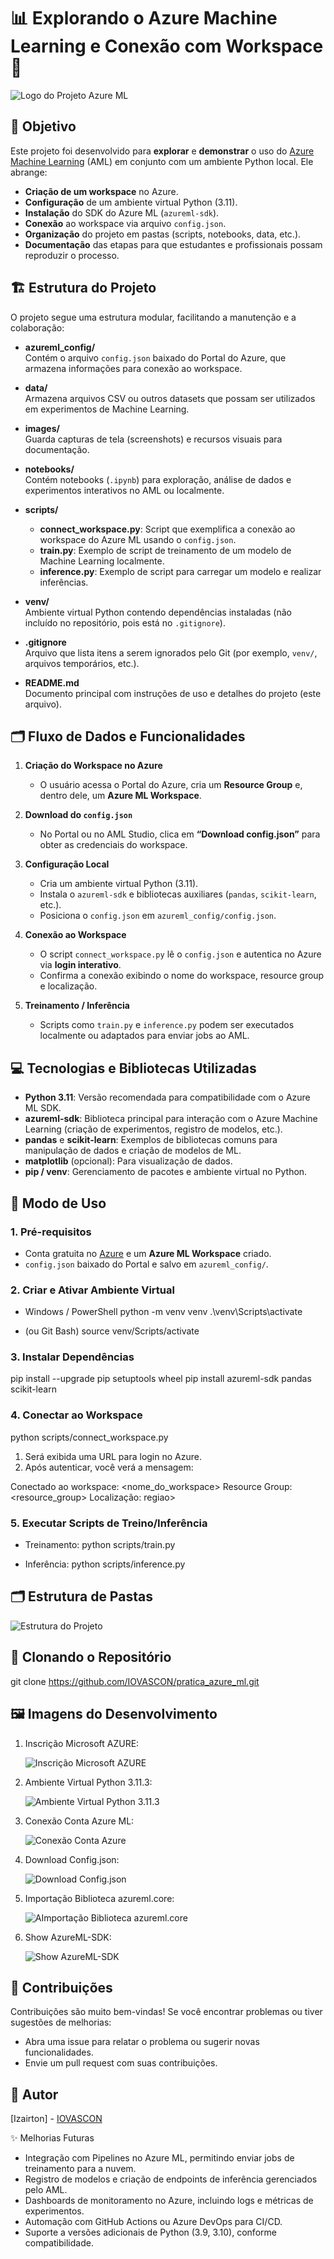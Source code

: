 # 📊 Explorando o Azure Machine Learning e Conexão com Workspace 🐍

![Logo do Projeto Azure ML](images/logo.webp)

## 🎯 Objetivo

Este projeto foi desenvolvido para **explorar** e **demonstrar** o uso do [Azure Machine Learning](https://azure.microsoft.com/products/machine-learning) (AML) em conjunto com um ambiente Python local. Ele abrange:

- **Criação de um workspace** no Azure.
- **Configuração** de um ambiente virtual Python (3.11).
- **Instalação** do SDK do Azure ML (`azureml-sdk`).
- **Conexão** ao workspace via arquivo `config.json`.
- **Organização** do projeto em pastas (scripts, notebooks, data, etc.).
- **Documentação** das etapas para que estudantes e profissionais possam reproduzir o processo.

## 🏗️ Estrutura do Projeto

O projeto segue uma estrutura modular, facilitando a manutenção e a colaboração:

- **azureml_config/**  
  Contém o arquivo `config.json` baixado do Portal do Azure, que armazena informações para conexão ao workspace.

- **data/**  
  Armazena arquivos CSV ou outros datasets que possam ser utilizados em experimentos de Machine Learning.

- **images/**  
  Guarda capturas de tela (screenshots) e recursos visuais para documentação.

- **notebooks/**  
  Contém notebooks (`.ipynb`) para exploração, análise de dados e experimentos interativos no AML ou localmente.

- **scripts/**  
  - **connect_workspace.py**: Script que exemplifica a conexão ao workspace do Azure ML usando o `config.json`.  
  - **train.py**: Exemplo de script de treinamento de um modelo de Machine Learning localmente.  
  - **inference.py**: Exemplo de script para carregar um modelo e realizar inferências.

- **venv/**  
  Ambiente virtual Python contendo dependências instaladas (não incluído no repositório, pois está no `.gitignore`).

- **.gitignore**  
  Arquivo que lista itens a serem ignorados pelo Git (por exemplo, `venv/`, arquivos temporários, etc.).

- **README.md**  
  Documento principal com instruções de uso e detalhes do projeto (este arquivo).

## 🗂️ Fluxo de Dados e Funcionalidades

1. **Criação do Workspace no Azure**  
   - O usuário acessa o Portal do Azure, cria um **Resource Group** e, dentro dele, um **Azure ML Workspace**.

2. **Download do `config.json`**  
   - No Portal ou no AML Studio, clica em **“Download config.json”** para obter as credenciais do workspace.

3. **Configuração Local**  
   - Cria um ambiente virtual Python (3.11).
   - Instala o `azureml-sdk` e bibliotecas auxiliares (`pandas`, `scikit-learn`, etc.).
   - Posiciona o `config.json` em `azureml_config/config.json`.

4. **Conexão ao Workspace**  
   - O script `connect_workspace.py` lê o `config.json` e autentica no Azure via **login interativo**.
   - Confirma a conexão exibindo o nome do workspace, resource group e localização.

5. **Treinamento / Inferência**  
   - Scripts como `train.py` e `inference.py` podem ser executados localmente ou adaptados para enviar jobs ao AML.

## 💻 Tecnologias e Bibliotecas Utilizadas

- **Python 3.11**: Versão recomendada para compatibilidade com o Azure ML SDK.
- **azureml-sdk**: Biblioteca principal para interação com o Azure Machine Learning (criação de experimentos, registro de modelos, etc.).
- **pandas** e **scikit-learn**: Exemplos de bibliotecas comuns para manipulação de dados e criação de modelos de ML.
- **matplotlib** (opcional): Para visualização de dados.
- **pip / venv**: Gerenciamento de pacotes e ambiente virtual no Python.

## 🚀 Modo de Uso

### 1. Pré-requisitos

- Conta gratuita no [Azure](https://azure.microsoft.com/free) e um **Azure ML Workspace** criado.
- `config.json` baixado do Portal e salvo em `azureml_config/`.

### 2. Criar e Ativar Ambiente Virtual

- Windows / PowerShell
python -m venv venv
.\venv\Scripts\activate

- (ou Git Bash)
source venv/Scripts/activate

### 3. Instalar Dependências

pip install --upgrade pip setuptools wheel
pip install azureml-sdk pandas scikit-learn

### 4. Conectar ao Workspace

python scripts/connect_workspace.py

1. Será exibida uma URL para login no Azure.
2. Após autenticar, você verá a mensagem:

Conectado ao workspace: <nome_do_workspace>
Resource Group: <resource_group>
Localização: regiao>

### 5. Executar Scripts de Treino/Inferência

- Treinamento:
python scripts/train.py

- Inferência:
python scripts/inference.py

## 🗂️ Estrutura de Pastas

![Estrutura do Projeto](images/estrutura_projeto.PNG)

## 🚀 Clonando o Repositório

git clone <https://github.com/IOVASCON/pratica_azure_ml.git>

## 🖼️ Imagens do Desenvolvimento

1. Inscrição Microsoft AZURE:

    ![Inscrição Microsoft AZURE](images/inscricao_concluida.PNG)

2. Ambiente Virtual Python 3.11.3:

    ![Ambiente Virtual Python 3.11.3](images/ambiente_virtual_py_3113.PNG)

3. Conexão Conta Azure ML:

    ![Conexão Conta Azure](images/conexao_azureml.PNG)

4. Download Config.json:

    ![Download Config.json](images/download_config_json.PNG)

5. Importação Biblioteca azureml.core:

    ![AImportação Biblioteca azureml.core](images/importacao_azure_ml.PNG)

6. Show AzureML-SDK:

    ![Show AzureML-SDK](images/show_azureml_sdk.PNG)

## 🤝 Contribuições

Contribuições são muito bem-vindas! Se você encontrar problemas ou tiver sugestões de melhorias:

- Abra uma issue para relatar o problema ou sugerir novas funcionalidades.
- Envie um pull request com suas contribuições.

## 👤 Autor

[Izairton] - [IOVASCON](https://github.com/IOVASCON)

✨ Melhorias Futuras

- Integração com Pipelines no Azure ML, permitindo enviar jobs de treinamento para a nuvem.
- Registro de modelos e criação de endpoints de inferência gerenciados pelo AML.
- Dashboards de monitoramento no Azure, incluindo logs e métricas de experimentos.
- Automação com GitHub Actions ou Azure DevOps para CI/CD.
- Suporte a versões adicionais de Python (3.9, 3.10), conforme compatibilidade.
